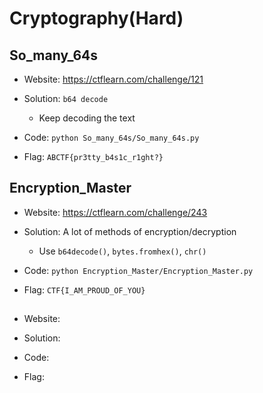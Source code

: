 # Cryptography(Hard)

## So_many_64s

* Website: https://ctflearn.com/challenge/121

* Solution: ```b64 decode```

    * Keep decoding the text
 
* Code: ```python So_many_64s/So_many_64s.py```

* Flag: ```ABCTF{pr3tty_b4s1c_r1ght?}```

## Encryption_Master 

* Website: https://ctflearn.com/challenge/243

* Solution: A lot of methods of encryption/decryption 

    * Use ```b64decode()```, ```bytes.fromhex()```, ```chr()```

* Code: ```python Encryption_Master/Encryption_Master.py```

* Flag: ```CTF{I_AM_PROUD_OF_YOU}```

## 

* Website:

* Solution:

* Code:

* Flag: